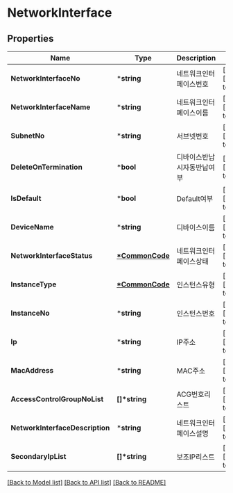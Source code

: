 # NetworkInterface

## Properties
Name | Type | Description | Notes
------------ | ------------- | ------------- | -------------
**NetworkInterfaceNo** | ***string** | 네트워크인터페이스번호 | [optional] [default to null]
**NetworkInterfaceName** | ***string** | 네트워크인터페이스이름 | [optional] [default to null]
**SubnetNo** | ***string** | 서브넷번호 | [optional] [default to null]
**DeleteOnTermination** | ***bool** | 디바이스반납시자동반납여부 | [optional] [default to null]
**IsDefault** | ***bool** | Default여부 | [optional] [default to null]
**DeviceName** | ***string** | 디바이스이름 | [optional] [default to null]
**NetworkInterfaceStatus** | **[*CommonCode](CommonCode.md)** | 네트워크인터페이스상태 | [optional] [default to null]
**InstanceType** | **[*CommonCode](CommonCode.md)** | 인스턴스유형 | [optional] [default to null]
**InstanceNo** | ***string** | 인스턴스번호 | [optional] [default to null]
**Ip** | ***string** | IP주소 | [optional] [default to null]
**MacAddress** | ***string** | MAC주소 | [optional] [default to null]
**AccessControlGroupNoList** | **[]\*string** | ACG번호리스트 | [optional] [default to null]
**NetworkInterfaceDescription** | ***string** | 네트워크인터페이스설명 | [optional] [default to null]
**SecondaryIpList** | **[]\*string** | 보조IP리스트 | [optional] [default to null]

[[Back to Model list]](../README.md#documentation-for-models) [[Back to API list]](../README.md#documentation-for-api-endpoints) [[Back to README]](../README.md)


